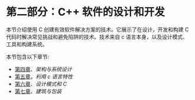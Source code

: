 # 第二部分：C++ 软件的设计和开发

本节介绍使用 C 创建有效软件解决方案的技术。它展示了在设计，开发和构建 C 代码时解决常见挑战和避免陷阱的技术。技术来自 c 语言本身，以及设计模式、工具和构建系统。

本节包含以下章节:

*   [第四章](04.html)、*架构与系统设计*
*   [第五章](05.html)，*利用 c 语言特性*
*   [第六章](06.html)、*设计模式和 C*
*   [第七章](07.html)、*建筑与包装*